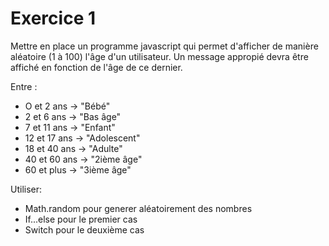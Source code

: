 # Exercice 1
Mettre en place un programme javascript qui permet d'afficher de manière aléatoire (1 à 100) l'âge d'un utilisateur. Un message appropié devra être affiché en fonction de l'âge de ce dernier. 

Entre : 
  - O et 2 ans -> "Bébé"
  - 2 et 6 ans -> "Bas âge"
  - 7 et 11 ans -> "Enfant"
  - 12 et 17 ans -> "Adolescent"
  - 18 et 40 ans -> "Adulte"
  - 40 et 60 ans -> "2ième âge"
  - 60 et plus -> "3ième âge"
  
  
 Utiliser: 
  - Math.random pour generer aléatoirement des nombres
  - If...else pour le premier cas 
  - Switch pour le deuxième cas 
